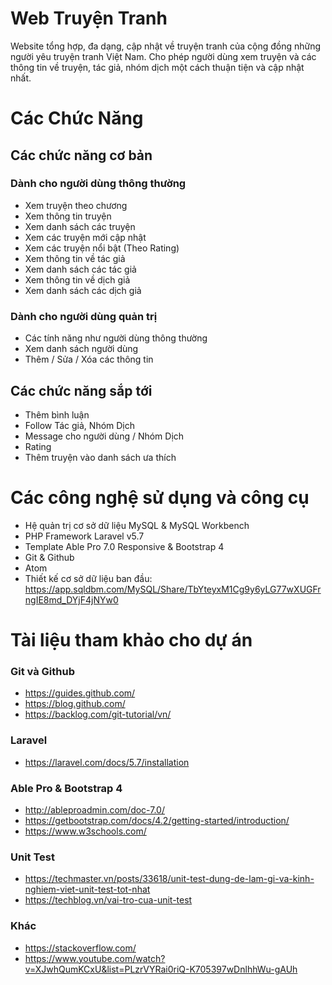 # Web Truyện Tranh

Website tổng hợp, đa dạng, cập nhật về truyện tranh của cộng đồng những người yêu truyện tranh Việt Nam.
Cho phép người dùng xem truyện và các thông tin về truyện, tác giả, nhóm dịch một cách thuận tiện và cập nhật nhất.

# Các Chức Năng

## Các chức năng cơ bản

### Dành cho người dùng thông thường

- Xem truyện theo chương
- Xem thông tin truyện
- Xem danh sách các truyện
- Xem các truyện mới cập nhật
- Xem các truyện nổi bật (Theo Rating)
- Xem thông tin về tác giả
- Xem danh sách các tác giả
- Xem thông tin về dịch giả
- Xem danh sách các dịch giả

### Dành cho người dùng quản trị

- Các tính năng như người dùng thông thường
- Xem danh sách người dùng
- Thêm / Sửa / Xóa các thông tin

## Các chức năng sắp tới

- Thêm bình luận
- Follow Tác giả, Nhóm Dịch
- Message cho người dùng / Nhóm Dịch
- Rating
- Thêm truyện vào danh sách ưa thích

# Các công nghệ sử dụng và công cụ

- Hệ quản trị cơ sở dữ liệu MySQL & MySQL Workbench
- PHP Framework Laravel v5.7
- Template Able Pro 7.0 Responsive & Bootstrap 4
- Git & Github
- Atom
- Thiết kế cơ sở dữ liệu ban đầu:
    https://app.sqldbm.com/MySQL/Share/TbYteyxM1Cg9y6yLG77wXUGFrngIE8md_DYjF4jNYw0

# Tài liệu tham khảo cho dự án

### Git và Github
- https://guides.github.com/
- https://blog.github.com/
- https://backlog.com/git-tutorial/vn/

### Laravel
- https://laravel.com/docs/5.7/installation

### Able Pro & Bootstrap 4
- http://ableproadmin.com/doc-7.0/
- https://getbootstrap.com/docs/4.2/getting-started/introduction/
- https://www.w3schools.com/

### Unit Test
- https://techmaster.vn/posts/33618/unit-test-dung-de-lam-gi-va-kinh-nghiem-viet-unit-test-tot-nhat
- https://techblog.vn/vai-tro-cua-unit-test

### Khác
- https://stackoverflow.com/
- https://www.youtube.com/watch?v=XJwhQumKCxU&list=PLzrVYRai0riQ-K705397wDnlhhWu-gAUh
